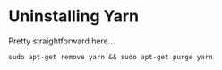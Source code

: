 # Uninstalling Yarn
Pretty straightforward here...

```
sudo apt-get remove yarn && sudo apt-get purge yarn
```
